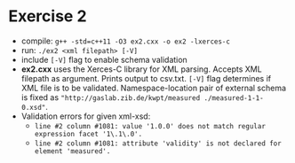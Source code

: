 # Exercise 2
* compile: `g++ -std=c++11 -O3 ex2.cxx -o ex2 -lxerces-c`
* run: `./ex2 <xml filepath> [-V]`
* include `[-V]` flag to enable schema validation
* **ex2.cxx** uses the Xerces-C library for XML parsing. Accepts XML filepath as argument. Prints output to csv.txt. `[-V]` flag determines if XML file is to be validated. Namespace-location pair of external schema is fixed as `"http://gaslab.zib.de/kwpt/measured ./measured-1-1-0.xsd"`.
* Validation errors for given xml-xsd:
    * `line #2 column #1081: value '1.0.0' does not match regular expression facet '1\.1\.0'.`
    * `line #2 column #1081: attribute 'validity' is not declared for element 'measured'.`